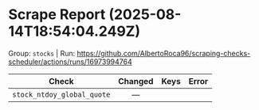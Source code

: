 # Scrape Report (2025-08-14T18:54:04.249Z)

Group: `stocks`  |  Run: https://github.com/AlbertoRoca96/scraping-checks-scheduler/actions/runs/16973994764

| Check | Changed | Keys | Error |
|---|:---:|:--|:--|
| `stock_ntdoy_global_quote` | — |  |  |
